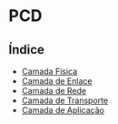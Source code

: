 # PCD
## Índice 

* [Camada Física](#camada-física)
* [Camada de Enlace](#camada-de-enlace)
* [Camada de Rede](#camada-de-rede)
* [Camada de Transporte](#camada-de-transporte)
* <a href='/Aplicação'> Camada de Aplicação </a>
  

